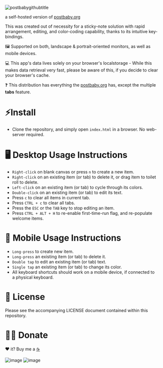 
![postbabygithubtitle](https://github.com/user-attachments/assets/29979323-15ae-4324-817e-f89571606655)


a self-hosted version of [postbaby.org](https://www.postbaby.org)

This was created out of necessity for a sticky-note solution with rapid arrangement, editing, and color-coding capability, thanks to its intuitive key-bindings.

🖼️ Supported on both, landscape & portrait-oriented monitors, as well as mobile devices.

💻 This app's data lives solely on your browser's localstorage - While this makes data retrieval very fast, please be aware of this, if you decide to clear your browser's cache.

❓ This distribution has everything the [postbaby.org](https://www.postbaby.org) has, except the multiple **tabs** feature.

# ⚡Install
- Clone the repository, and simply open `index.html` in a browser. No web-server required.

# 🖥️ Desktop Usage Instructions
- `Right-click` on blank canvas or press `n` to create a new item.
- `Right-click` on an existing item (or tab) to delete it, or drag item to toilet roll to delete.
- `Left-click` on an existing item (or tab) to cycle through its colors.
- `Double-click` on an existing item (or tab) to edit its text.
- Press `c` to clear all items in current tab.
- Press `CTRL + c` to clear all tabs.
- Press the `ESC` or the `TAB` key to stop editing an item.
- Press `CTRL + ALT + H` to re-enable first-time-run flag, and re-populate welcome items.

# 📱 Mobile Usage Instructions
- `Long-press` to create new item.
- `Long-press` an existing item (or tab) to delete it.
- `Double tap` to edit an existing item (or tab) text.
- `Single tap` an existing item (or tab) to change its color.
- All keyboard shortcuts should work on a mobile device, if connected to a physical keyboard.

# 📜 License
Please see the accompanying LICENSE document contained within this repository.

# 🙏🏼 Donate
❤️ it? Buy me a [☕](https://buymeacoffee.com/markrai) 

![image](https://github.com/user-attachments/assets/e6327d1f-15db-467c-ad9d-ab6af0bc2666)
![image](https://github.com/user-attachments/assets/00195e6b-11f9-40cb-93c9-20ed2917a6b3)


